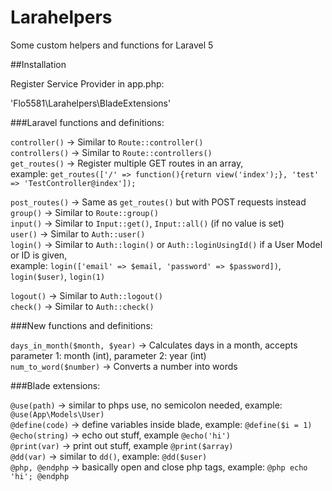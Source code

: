 # Larahelpers
Some custom helpers and functions for Laravel 5

##Installation

Register Service Provider in app.php:

'Flo5581\Larahelpers\BladeExtensions'

###Laravel functions and definitions:

`controller()`      ->  Similar to `Route::controller()`<br>
`controllers()`     ->  Similar to `Route::controllers()`<br>
`get_routes()`	  ->  Register multiple GET routes in an array,<br>
example: `get_routes(['/' => function(){return view('index');}, 'test' => 'TestController@index']);`<br>

`post_routes()`	  ->  Same as `get_routes()` but with POST requests instead<br>
`group()`           ->  Similar to `Route::group()`<br>
`input()`           ->  Similar to `Input::get()`, `Input::all()` (if no value is set)<br>
`user()`            ->  Similar to `Auth::user()`<br>
`login()`           ->  Similar to `Auth::login()` or `Auth::loginUsingId()` if a User Model or ID is given,<br>
example: `login(['email' => $email, 'password' => $password])`, `login($user)`, `login(1)`<br>

`logout()`          ->  Similar to `Auth::logout()`<br>
`check()`			  ->  Similar to `Auth::check()`<br>


###New functions and definitions:

`days_in_month($month, $year)` -> Calculates days in a month, accepts parameter 1: month (int), parameter 2: year (int)<br>
`num_to_word($number)`		 -> Converts a number into words<br>

###Blade extensions:

`@use(path)`    		->  similar to phps use, no semicolon needed, example: `@use(App\Models\User)`<br>
`@define(code)`       ->  define variables inside blade, example: `@define($i = 1)`<br>
`@echo(string)`		->	echo out stuff, example `@echo('hi')`<br>
`@print(var)`			->	print out stuff, example `@print($array)`<br>
`@dd(var)`		->	similar to `dd()`, example: `@dd($user)`<br>
`@php, @endphp`		->	basically open and close php tags, example: `@php echo 'hi'; @endphp`<br>
